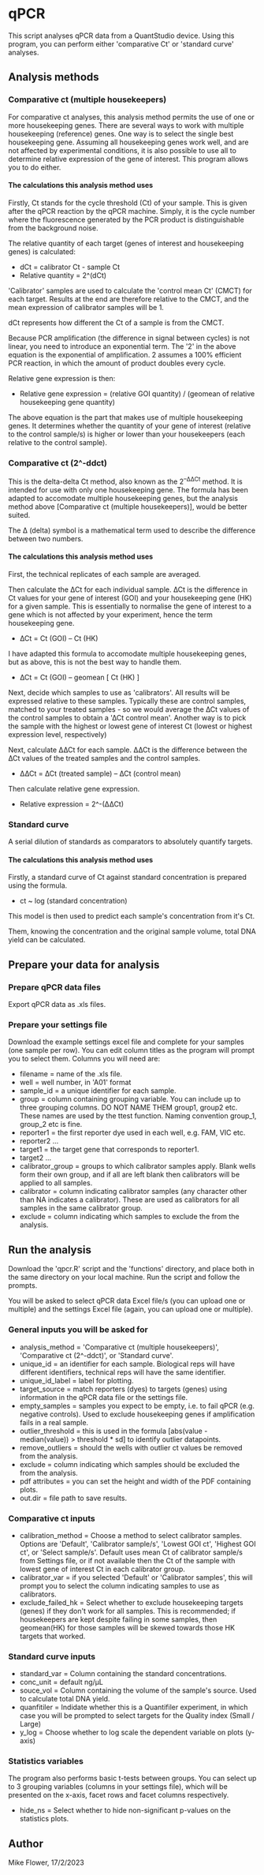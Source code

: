 # qPCR
This script analyses qPCR data from a QuantStudio device. Using this program, you can perform either 'comparative Ct' or 'standard curve' analyses.


## Analysis methods

### Comparative ct (multiple housekeepers)
For comparative ct analyses, this analysis method permits the use of one or more housekeeping genes. There are several ways to work with multiple housekeeping (reference) genes. One way is to select the single best housekeeping gene. Assuming all housekeeping genes work well, and are not affected by experimental conditions, it is also possible to use all to determine relative expression of the gene of interest. This program allows you to do either.

#### The calculations this analysis method uses
Firstly, Ct stands for the cycle threshold (Ct) of your sample. This is given after the qPCR reaction by the qPCR machine. Simply, it is the cycle number where the fluorescence generated by the PCR product is distinguishable from the background noise.

The relative quantity of each target (genes of interest and housekeeping genes) is calculated:

- dCt = calibrator Ct - sample Ct
- Relative quantity = 2^(dCt)

'Calibrator' samples are used to calculate the 'control mean Ct' (CMCT) for each target. Results at the end are therefore relative to the CMCT, and the mean expression of calibrator samples will be 1.

dCt represents how different the Ct of a sample is from the CMCT.

Because PCR amplification (the difference in signal between cycles) is not linear, you need to introduce an exponential term. The '2' in the above equation is the exponential of amplification. 2 assumes a 100% efficient PCR reaction, in which the amount of product doubles every cycle.

Relative gene expression is then:

- Relative gene expression = (relative GOI quantity) / (geomean of relative housekeeping gene quantity)

The above equation is the part that makes use of multiple housekeeping genes. It determines whether the quantity of your gene of interest (relative to the control sample/s) is higher or lower than your housekeepers (each relative to the control sample).


### Comparative ct (2^-ddct)
This is the delta-delta Ct method, also known as the 2<sup>–∆∆Ct</sup> method. It is intended for use with only one housekeeping gene. The formula has been adapted to accomodate multiple housekeeping genes, but the analysis method above [Comparative ct (multiple housekeepers)], would be better suited.

The ∆ (delta) symbol is a mathematical term used to describe the difference between two numbers.

#### The calculations this analysis method uses
First, the technical replicates of each sample are averaged.

Then calculate the ∆Ct for each individual sample. ∆Ct is the difference in Ct values for your gene of interest (GOI) and your housekeeping gene (HK) for a given sample. This is essentially to normalise the gene of interest to a gene which is not affected by your experiment, hence the term housekeeping gene.

- ∆Ct = Ct (GOI) – Ct (HK)

I have adapted this formula to accomodate multiple housekeeping genes, but as above, this is not the best way to handle them.

- ∆Ct = Ct (GOI) – geomean [ Ct (HK) ]

Next, decide which samples to use as 'calibrators'. All results will be expressed relative to these samples. Typically these are control samples, matched to your treated samples - so we would average the ∆Ct values of the control samples to obtain a '∆Ct control mean'. Another way is to pick the sample with the highest or lowest gene of interest Ct (lowest or highest expression level, respectively)

Next, calculate ∆∆Ct for each sample. ∆∆Ct is the difference between the ∆Ct values of the treated samples and the control samples. 

- ∆∆Ct = ∆Ct (treated sample) – ∆Ct (control mean)

Then calculate relative gene expression.

- Relative expression = 2^-(∆∆Ct)


### Standard curve
A serial dilution of standards as comparators to absolutely quantify targets.

#### The calculations this analysis method uses
Firstly, a standard curve of Ct against standard concentration is prepared using the formula.

- ct ~ log (standard concentration)

This model is then used to predict each sample's concentration from it's Ct.

Them, knowing the concentration and the original sample volume, total DNA yield can be calculated.


## Prepare your data for analysis
### Prepare qPCR data files
Export qPCR data as .xls files.

### Prepare your settings file
Download the example settings excel file and complete for your samples (one sample per row). You can edit column titles as the program will prompt you to select them. Columns you will need are:

- filename = name of the .xls file.
- well = well number, in 'A01' format
- sample_id = a unique identifier for each sample.
- group = column containing grouping variable. You can include up to three grouping columns. DO NOT NAME THEM group1, group2 etc. These names are used by the ttest function. Naming convention group_1, group_2 etc is fine.
- reporter1 = the first reporter dye used in each well, e.g. FAM, VIC etc.
- reporter2 ...
- target1 = the target gene that corresponds to reporter1.
- target2 ...
- calibrator_group = groups to which calibrator samples apply. Blank wells form their own group, and if all are left blank then calibrators will be applied to all samples.
- calibrator = column indicating calibrator samples (any character other than NA indicates a calibrator). These are used as calibrators for all samples in the same calibrator group.
- exclude = column indicating which samples to exclude the from the analysis.



## Run the analysis
Download the 'qpcr.R' script and the 'functions' directory, and place both in the same directory on your local machine. Run the script and follow the prompts.

You will be asked to select qPCR data Excel file/s (you can upload one or multiple) and the settings Excel file (again, you can upload one or multiple).

### General inputs you will be asked for
- analysis_method = 'Comparative ct (multiple housekeepers)', 'Comparative ct (2^-ddct)', or 'Standard curve'.
- unique_id = an identifier for each sample. Biological reps will have different identifiers, technical reps will have the same identifier.
- unique_id_label = label for plotting.
- target_source = match reporters (dyes) to targets (genes) using information in the qPCR data file or the settings file.
- empty_samples = samples you expect to be empty, i.e. to fail qPCR (e.g. negative controls). Used to exclude housekeeping genes if amplification fails in a real sample.
- outlier_threshold = this is used in the formula [abs(value - median(value)) > threshold * sd] to identify outlier datapoints.
- remove_outliers = should the wells with outlier ct values be removed from the analysis.
- exclude = column indicating which samples should be excluded the from the analysis.
- pdf attributes = you can set the height and width of the PDF containing plots.
- out.dir = file path to save results.

### Comparative ct inputs
- calibration_method = Choose a method to select calibrator samples. Options are 'Default', 'Calibrator sample/s', 'Lowest GOI ct', 'Highest GOI ct', or 'Select sample/s'. Default uses mean Ct of calibrator sample/s from Settings file, or if not available then the Ct of the sample with lowest gene of interest Ct in each calibrator group.
- calibrator_var = if you selected 'Default' or 'Calibrator samples', this will prompt you to select the column indicating samples to use as calibrators.
- exclude_failed_hk = Select whether to exclude housekeeping targets (genes) if they don't work for all samples. This is recommended; if housekeepers are kept despite failing in some samples, then geomean(HK) for those samples will be skewed towards those HK targets that worked.

### Standard curve inputs
- standard_var = Column containing the standard concentrations.
- conc_unit = default ng/µL
- souce_vol = Column containing the volume of the sample's source. Used to calculate total DNA yield.
- quanfitiler = Indidate whether this is a Quantifiler experiment, in which case you will be prompted to select targets for the Quality index (Small / Large)
- y_log = Choose whether to log scale the dependent variable on plots (y-axis)

### Statistics variables
The program also performs basic t-tests between groups. You can select up to 3 grouping variables (columns in your settings file), which will be presented on the x-axis, facet rows and facet columns respectively.

- hide_ns = Select whether to hide non-significant p-values on the statistics plots.


## Author
Mike Flower, 17/2/2023
